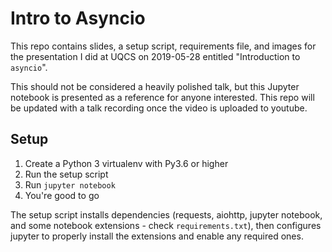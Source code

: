# Intro to Asyncio

This repo contains slides, a setup script, requirements file, and images for the presentation I did at UQCS on 2019-05-28 entitled "Introduction to `asyncio`".

This should not be considered a heavily polished talk, but this Jupyter notebook is presented as a reference for anyone interested. This repo will be updated with a talk recording once the video is uploaded to youtube.

## Setup

1. Create a Python 3 virtualenv with Py3.6 or higher
2. Run the setup script
3. Run `jupyter notebook`
4. You're good to go

The setup script installs dependencies (requests, aiohttp, jupyter notebook, and some notebook extensions - check `requirements.txt`), then configures jupyter to properly install the extensions and enable any required ones.

